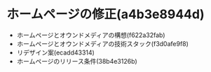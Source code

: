 # ホームページの修正(a4b3e8944d)
- ホームページとオウンドメディアの構想(f622a32fab)
- ホームページとオウンドメディアの技術スタック(f3d0afe9f8)
- リデザイン案(ecadd43314)
- ホームページのリリース条件(38b4e3126b)